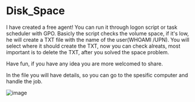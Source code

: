 # Disk_Space

I have created a free agent!
You can run it through logon script or task scheduler with GPO.
Basicly the script checks the volume space, if it's low, he will create a TXT file with the name of the user(WHOAMI /UPN).
You will select where it should create the TXT, now you can check alreats, most important is to delete the TXT,  after you solved the space problem.

Have fun, if you have any idea you are more welcomed to share.

In the file you will have details, so you can go to the spesific computer and handle the job.

![image](https://user-images.githubusercontent.com/96260271/154711504-55d482ae-80a2-424c-86ab-ed5b5dab98b6.png)
